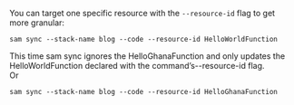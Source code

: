 You can target one specific resource with the `--resource-id` flag to get more granular:

```
sam sync --stack-name blog --code --resource-id HelloWorldFunction
```
This time sam sync ignores the HelloGhanaFunction and only updates the HelloWorldFunction declared with the command’s--resource-id flag.
<br />
Or
```
sam sync --stack-name blog --code --resource-id HelloGhanaFunction
```